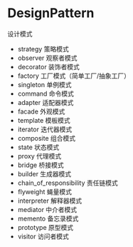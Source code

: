 # DesignPattern
设计模式

- strategy 策略模式
- observer 观察者模式
- decorator 装饰者模式
- factory 工厂模式（简单工厂/抽象工厂）
- singleton 单例模式
- command 命令模式
- adapter 适配器模式
- facade 外观模式
- template 模板模式
- iterator 迭代器模式
- composite 组合模式
- state 状态模式
- proxy 代理模式
- bridge 桥接模式
- builder 生成器模式
- chain_of_responsibility 责任链模式
- flyweight 蝇量模式
- interpreter 解释器模式
- mediator 中介者模式
- memento 备忘录模式
- prototype 原型模式
- visitor 访问者模式